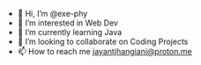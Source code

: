 - 👋 Hi, I’m @exe-phy
- 👀 I’m interested in Web Dev
- 🌱 I’m currently learning Java
- 💞️ I’m looking to collaborate on Coding Projects
- 📫 How to reach me jayantjhangiani@proton.me

